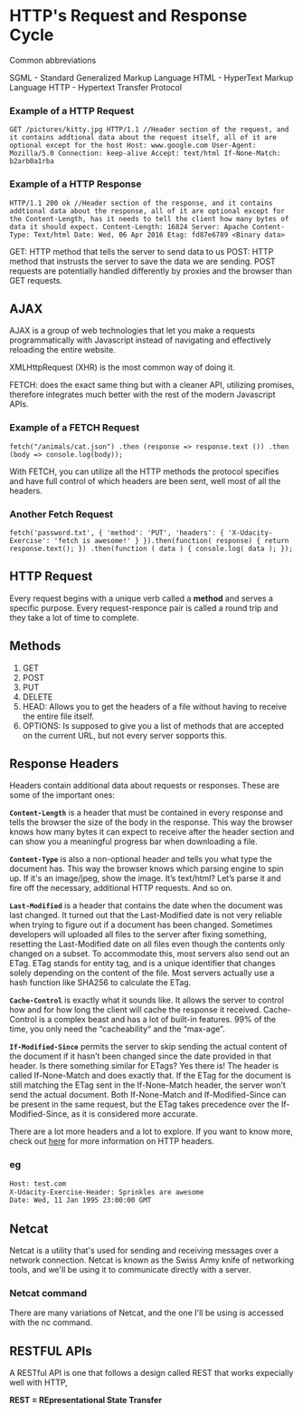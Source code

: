 # HTTP's Request and Response Cycle

Common abbreviations

SGML - Standard Generalized Markup Language
HTML - HyperText Markup Language
HTTP - Hypertext Transfer Protocol


### Example of a HTTP Request
``GET /pictures/kitty.jpg HTTP/1.1
//Header section of the request, and it contains addtional data about the request itself, all of it are optional except for the host
Host: www.google.com
User-Agent: Mozilla/5.0
Connection: keep-alive
Accept: text/html
If-None-Match: b2arb0a1rba``



### Example of a HTTP Response
``HTTP/1.1 200 ok
//Header section of the response, and it contains addtional data about the response, all of it are optional except for the Content-Length, has it needs to tell the client how many bytes of data it should expect.
Content-Length: 16824
Server: Apache
Content-Type: Text/html
Date: Wed, 06 Apr 2016
Etag: fd87e6789
<Binary data>``


GET: HTTP method that tells the server to send data to us
POST: HTTP method that instrusts the server to save the data we are sending. POST requests are potentially handled differently by proxies and the browser than GET requests.


## AJAX
AJAX is a group of web technologies that let you make a requests programmatically with Javascript instead of navigating and effectively reloading the entire website.

XMLHttpRequest (XHR) is the most common way of doing it.

FETCH: does the exact same thing but with a cleaner API, utilizing promises, therefore integrates much better with the rest of the modern Javascript APIs.

### Example of a FETCH Request
``fetch("/animals/cat.json")
.then (response => response.text ())
.then (body => console.log(body)); ``

With FETCH, you can utilize all the HTTP methods the protocol specifies and have full control of which headers are been sent, well most of all the headers.

### Another Fetch Request
``
fetch('password.txt', {
	'method': 'PUT',
	'headers': {
		'X-Udacity-Exercise': 'fetch is awesome!'
	}
}).then(function( response) {
	return response.text();
	}) .then(function ( data ) {
		console.log( data );
		});
	 ``

## HTTP Request
Every request begins with a unique verb called a **method** and serves a specific purpose. Every request-responce pair is called a round trip and they take a lot of time to complete.

## Methods
1. GET
2. POST
3. PUT
4. DELETE
5. HEAD: Allows you to get the headers of a file without having to receive the entire file itself.
6. OPTIONS: Is supposed to give you a list of methods that are accepted on the current URL, but not every server sopports this.

## Response Headers
Headers contain additional data about requests or responses. These are some of the important ones:

**`Content-Length`** is a header that must be contained in every response and tells the browser the size of the body in the response. This way the browser knows how many bytes it can expect to receive after the header section and can show you a meaningful progress bar when downloading a file.

**`Content-Type`** is also a non-optional header and tells you what type the document has. This way the browser knows which parsing engine to spin up. If it's an image/jpeg, show the image. It’s text/html? Let’s parse it and fire off the necessary, additional HTTP requests. And so on.

**`Last-Modified`** is a header that contains the date when the document was last changed. It turned out that the Last-Modified date is not very reliable when trying to figure out if a document has been changed. Sometimes developers will uploaded all files to the server after fixing something, resetting the Last-Modified date on all files even though the contents only changed on a subset. To accommodate this, most servers also send out an ETag. ETag stands for entity tag, and is a unique identifier that changes solely depending on the content of the file. Most servers actually use a hash function like SHA256 to calculate the ETag.

**`Cache-Control`** is exactly what it sounds like. It allows the server to control how and for how long the client will cache the response it received. Cache-Control is a complex beast and has a lot of built-in features. 99% of the time, you only need the “cacheability“ and the “max-age”.

**`If-Modified-Since`** permits the server to skip sending the actual content of the document if it hasn’t been changed since the date provided in that header. Is there something similar for ETags? Yes there is! The header is called If-None-Match and does exactly that. If the ETag for the document is still matching the ETag sent in the If-None-Match header, the server won’t send the actual document. Both If-None-Match and If-Modified-Since can be present in the same request, but the ETag takes precedence over the If-Modified-Since, as it is considered more accurate.

There are a lot more headers and a lot to explore. If you want to know more, check out [here](https://www.google.com/url?q=https://en.wikipedia.org/wiki/List_of_HTTP_header_fields&sa=D&ust=1460140076629000&usg=AFQjCNHMTe05Wkomeyd8bB9GvVrUyuC1Dg) for more information on HTTP headers.

### eg
```HHTP/1.1 
Host: test.com
X-Udacity-Exercise-Header: Sprinkles are awesome
Date: Wed, 11 Jan 1995 23:00:00 GMT
```

## Netcat
Netcat is a utility that's used for sending and receiving messages over a network connection. Netcat is known as the Swiss Army knife of networking tools, and we'll be using it to communicate directly with a server.

### Netcat command
There are many variations of Netcat, and the one I'll be using is accessed with the nc command.

## RESTFUL APIs
A RESTful API is one that follows a design called REST that works expecially well with HTTP,

**REST = REpresentational State Transfer**


